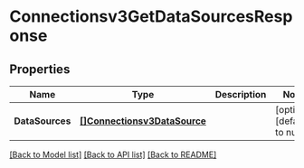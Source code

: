 # Connectionsv3GetDataSourcesResponse

## Properties
Name | Type | Description | Notes
------------ | ------------- | ------------- | -------------
**DataSources** | [**[]Connectionsv3DataSource**](connectionsv3DataSource.md) |  | [optional] [default to null]

[[Back to Model list]](../README.md#documentation-for-models) [[Back to API list]](../README.md#documentation-for-api-endpoints) [[Back to README]](../README.md)

